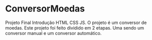 # ConversorMoedas
Projeto Final Introdução HTML CSS JS. O projeto é um conversor de moedas. Este projeto foi feito dividido em 2 etapas. Uma sendo um conversor manual e um conversor automático.
